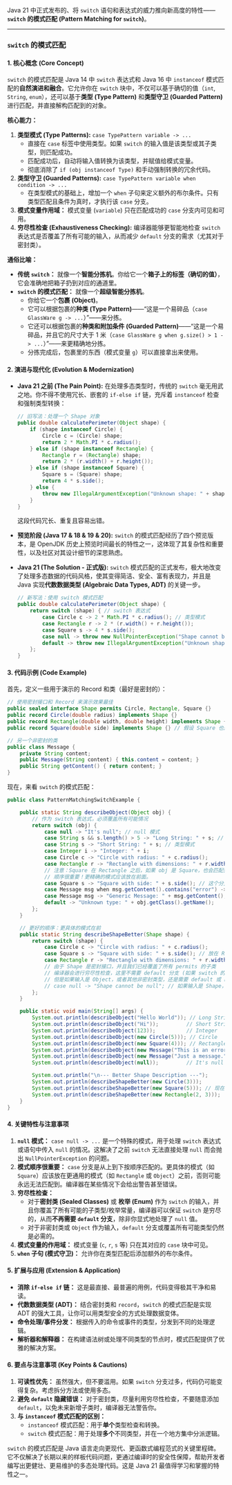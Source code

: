 Java 21 中正式发布的、将 `switch` 语句和表达式的威力推向新高度的特性——**`switch` 的模式匹配 (Pattern Matching for `switch`)**。

---

### `switch` 的模式匹配

#### 1. 核心概念 (Core Concept)

`switch` 的模式匹配是 Java 14 中 `switch` 表达式和 Java 16 中 `instanceof` 模式匹配的**自然演进和融合**。它允许你在 `switch` 块中，不仅可以基于确切的值（`int`, `String`, `enum`），还可以基于**类型 (Type Pattern)** 和**类型守卫 (Guarded Pattern)** 进行匹配，并直接解构匹配到的对象。

**核心能力：**
1.  **类型模式 (Type Patterns):** `case TypePattern variable -> ...`
    *   直接在 `case` 标签中使用类型。如果 `switch` 的输入值是该类型或其子类型，则匹配成功。
    *   匹配成功后，自动将输入值转换为该类型，并赋值给模式变量。
    *   彻底消除了 `if (obj instanceof Type)` 和手动强制转换的冗余代码。
2.  **类型守卫 (Guarded Patterns):** `case TypePattern variable when condition -> ...`
    *   在类型模式的基础上，增加一个 `when` 子句来定义额外的布尔条件。只有类型匹配且条件为真时，才执行该 `case` 分支。
3.  **模式变量作用域：** 模式变量 (`variable`) 只在匹配成功的 `case` 分支内可见和可用。
4.  **穷尽性检查 (Exhaustiveness Checking):** 编译器能够更智能地检查 `switch` 表达式是否覆盖了所有可能的输入，从而减少 `default` 分支的需求（尤其对于密封类）。

**通俗比喻：**
*   **传统 `switch`：** 就像一个**智能分拣机**。你给它一个**箱子上的标签（确切的值）**，它会准确地把箱子扔到对应的通道里。
*   **`switch` 的模式匹配：** 就像一个**超级智能分拣机**。
    *   你给它一个**包裹 (Object)**。
    *   它可以根据包裹的**种类 (Type Pattern)**——“这是一个易碎品（`case GlassWare g -> ...`）”——来分拣。
    *   它还可以根据包裹的**种类和附加条件 (Guarded Pattern)**——“这是一个易碎品，并且它的尺寸大于 1 米（`case GlassWare g when g.size() > 1 -> ...`）”——来更精确地分拣。
    *   分拣完成后，包裹里的东西（模式变量 `g`）可以直接拿出来使用。

#### 2. 演进与现代化 (Evolution & Modernization)

*   **Java 21 之前 (The Pain Point):**
    在处理多态类型时，传统的 `switch` 毫无用武之地。你不得不使用冗长、嵌套的 `if-else if` 链，充斥着 `instanceof` 检查和强制类型转换：

    ```java
    // 旧写法：处理一个 Shape 对象
    public double calculatePerimeter(Object shape) {
        if (shape instanceof Circle) {
            Circle c = (Circle) shape;
            return 2 * Math.PI * c.radius();
        } else if (shape instanceof Rectangle) {
            Rectangle r = (Rectangle) shape;
            return 2 * (r.width() + r.height());
        } else if (shape instanceof Square) {
            Square s = (Square) shape;
            return 4 * s.side();
        } else {
            throw new IllegalArgumentException("Unknown shape: " + shape.getClass().getName());
        }
    }
    ```
    这段代码冗长、重复且容易出错。

*   **预览阶段 (Java 17 & 18 & 19 & 20):**
    `switch` 的模式匹配经历了四个预览版本，是 OpenJDK 历史上预览时间最长的特性之一，这体现了其复杂性和重要性，以及社区对其设计细节的深思熟虑。

*   **Java 21 (The Solution - 正式版):**
    `switch` 模式匹配的正式发布，极大地改变了处理多态数据的代码风格，使其变得简洁、安全、富有表现力，并且是 Java 实现**代数数据类型 (Algebraic Data Types, ADT)** 的关键一步。

    ```java
    // 新写法：使用 switch 模式匹配
    public double calculatePerimeter(Object shape) {
        return switch (shape) { // switch 表达式
            case Circle c -> 2 * Math.PI * c.radius(); // 类型模式
            case Rectangle r -> 2 * (r.width() + r.height());
            case Square s -> 4 * s.side();
            case null -> throw new NullPointerException("Shape cannot be null"); // null 模式
            default -> throw new IllegalArgumentException("Unknown shape: " + shape.getClass().getName());
        };
    }
    ```

#### 3. 代码示例 (Code Example)

首先，定义一些用于演示的 Record 和类（最好是密封的）：

```java
// 使用密封接口和 Record 来演示效果最佳
public sealed interface Shape permits Circle, Rectangle, Square {}
public record Circle(double radius) implements Shape {}
public record Rectangle(double width, double height) implements Shape {}
public record Square(double side) implements Shape {} // 假设 Square 也是一个独立的类

// 另一个非密封的类
public class Message {
    private String content;
    public Message(String content) { this.content = content; }
    public String getContent() { return content; }
}
```

现在，来看 `switch` 的模式匹配：

```java
public class PatternMatchingSwitchExample {

    public static String describeObject(Object obj) {
        // 作为 switch 表达式，必须覆盖所有可能情况
        return switch (obj) {
            case null -> "It's null"; // null 模式
            case String s && s.length() > 5 -> "Long String: " + s; // 带守卫的模式
            case String s -> "Short String: " + s; // 类型模式
            case Integer i -> "Integer: " + i;
            case Circle c -> "Circle with radius: " + c.radius();
            case Rectangle r -> "Rectangle with dimensions: " + r.width() + "x" + r.height();
            // 注意：Square 在 Rectangle 之后，如果 obj 是 Square，也会匹配到 Rectangle。
            // 顺序很重要！更精确的模式应该放在前面。
            case Square s -> "Square with side: " + s.side(); // 这个分支永远不会被匹配到 (在当前顺序下)
            case Message msg when msg.getContent().contains("error") -> "Error Message: " + msg.getContent(); // 模式守卫
            case Message msg -> "Generic Message: " + msg.getContent();
            default -> "Unknown type: " + obj.getClass().getName();
        };
    }

    // 更好的顺序：更具体的模式在前
    public static String describeShapeBetter(Shape shape) {
        return switch (shape) {
            case Circle c -> "Circle with radius: " + c.radius();
            case Square s -> "Square with side: " + s.side(); // 放在 Rectangle 前面
            case Rectangle r -> "Rectangle with dimensions: " + r.width() + "x" + r.height();
            // 由于 Shape 是密封接口，并且我们已经覆盖了所有 permits 的子类
            // 编译器会进行穷尽性检查，这里不需要 default 分支 (如果 switch 的输入是 Shape 类型)
            // 但是如果输入是 Object，或者其他非密封类型，还是需要 default 或 null
            // case null -> "Shape cannot be null"; // 如果输入是 Shape，则不会有 null
        };
    }

    public static void main(String[] args) {
        System.out.println(describeObject("Hello World")); // Long String
        System.out.println(describeObject("Hi"));         // Short String
        System.out.println(describeObject(123));          // Integer
        System.out.println(describeObject(new Circle(5))); // Circle
        System.out.println(describeObject(new Square(4))); // Rectangle (因为 Square 继承 Rectangle)
        System.out.println(describeObject(new Message("This is an error."))); // Error Message
        System.out.println(describeObject(new Message("Just a message."))); // Generic Message
        System.out.println(describeObject(null));         // It's null

        System.out.println("\n--- Better Shape Description ---");
        System.out.println(describeShapeBetter(new Circle(3)));
        System.out.println(describeShapeBetter(new Square(5))); // 现在能正确匹配 Square
        System.out.println(describeShapeBetter(new Rectangle(2, 3)));
    }
}
```

#### 4. 关键特性与注意事项

1.  **`null` 模式：** `case null -> ...` 是一个特殊的模式，用于处理 `switch` 表达式或语句中传入 `null` 的情况。这解决了之前 `switch` 无法直接处理 `null` 而会抛出 `NullPointerException` 的问题。
2.  **模式顺序很重要：** `case` 分支是从上到下按顺序匹配的。更具体的模式（如 `Square`）应该放在更通用的模式（如 `Rectangle` 或 `Object`）之前，否则可能永远无法匹配到。编译器在某些情况下会给出警告甚至错误。
3.  **穷尽性检查：**
    *   对于**密封类 (Sealed Classes)** 或 **枚举 (Enum)** 作为 `switch` 的输入，并且你覆盖了所有可能的子类型/枚举常量，编译器可以保证 `switch` 是穷尽的，从而**不再需要 `default` 分支**，除非你显式地处理了 `null` 值。
    *   对于非密封类或 `Object` 作为输入，`default` 分支或覆盖所有可能类型仍然是必需的。
4.  **模式变量的作用域：** 模式变量 (`c`, `r`, `s` 等) 只在其对应的 `case` 块中可见。
5.  **`when` 子句 (模式守卫)：** 允许你在类型匹配后添加额外的布尔条件。

#### 5. 扩展与应用 (Extension & Application)

*   **消除 `if-else if` 链：** 这是最直接、最普遍的用例，代码变得极其干净和易读。
*   **代数数据类型 (ADT)：** 结合密封类和 `record`，`switch` 的模式匹配是实现 ADT 的强大工具，让你可以用类型安全的方式处理数据变体。
*   **命令处理/事件分发：** 根据传入的命令或事件的类型，分发到不同的处理逻辑。
*   **解析器和解释器：** 在构建语法树或处理不同类型的节点时，模式匹配提供了优雅的解决方案。

#### 6. 要点与注意事项 (Key Points & Cautions)

1.  **可读性优先：** 虽然强大，但不要滥用。如果 `switch` 分支过多，代码仍可能变得复杂。考虑拆分方法或使用多态。
2.  **避免 `default` 隐藏错误：** 对于密封类，尽量利用穷尽性检查，不要随意添加 `default`，以免未来新增子类时，编译器无法警告你。
3.  **与 `instanceof` 模式匹配的区别：**
    *   `instanceof` 模式匹配：用于**单个**类型检查和转换。
    *   `switch` 模式匹配：用于处理**多个**不同类型，并在一个地方集中分派逻辑。

`switch` 的模式匹配是 Java 语言走向更现代、更函数式编程范式的关键里程碑。它不仅解决了长期以来的样板代码问题，更通过编译时的安全性保障，帮助开发者编写出更健壮、更易维护的多态处理代码。这是 Java 21 最值得学习和掌握的特性之一。